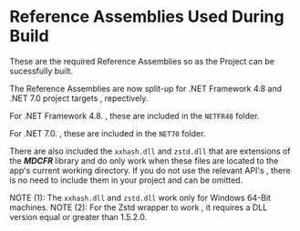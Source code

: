 # Reference Assemblies Used During Build
These are the required Reference Assemblies so as the Project can be sucessfully built.

The Reference Assemblies are now split-up for .NET Framework 4.8 and .NET 7.0
project targets , repectively.

For .NET Framework 4.8. , these are included in the `NETFR48` folder.

For .NET 7.0. , these are included in the `NET70` folder.

 There are also included the `xxhash.dll` and `zstd.dll` that are extensions of the ___MDCFR___
library and do only work when these files are located to the app's current working directory.
If you do not use the relevant API's , there is no need to include them in your project
and can be omitted.

NOTE (1): The `xxhash.dll` and `zstd.dll` work only for Windows 64-Bit machines.
NOTE (2): For the Zstd wrapper to work , it requires a DLL version equal or greater than 1.5.2.0.